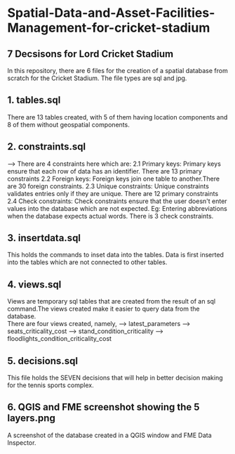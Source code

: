 # Spatial-Data-and-Asset-Facilities-Management-for-cricket-stadium

## 7 Decsisons for Lord Cricket Stadium

In this repository, there are 6 files for the creation of a spatial database from scratch for the Cricket Stadium. The file types are sql and jpg.

## 1. tables.sql
There are 13 tables created, with 5 of them having location components and 8 of them without geospatial components. 

## 2. constraints.sql
--> There are 4 constraints here which are:
    2.1 Primary keys: Primary keys ensure that each row of data has an identifier. There are 13 primary constraints
    2.2 Foreign keys: Foreign keys join one table to another.There are 30 foreign constraints.
    2.3 Unique constraints: Unique constraints validates entries only if they are unique. There are 12 primary constraints
    2.4 Check constraints: Check constraints ensure that the user doesn't enter values into the database which are not expected. Eg: Entering abbreviations when        the database expects actual words. There is 3 check constraints.
     
## 3. insertdata.sql
This holds the commands to inset data into the tables.
Data is first inserted into the tables which are not connected to other tables.

## 4. views.sql
Views are temporary sql tables that are created from the result of an sql command.The views created make it easier to query data from the database. <br>
There are four views created, namely,
--> latest_parameters
--> seats_criticality_cost
--> stand_condition_criticality
--> floodlights_condition_criticality_cost

## 5. decisions.sql
This file holds the SEVEN decisions that will help in better decision making for the tennis sports complex.

## 6. QGIS and FME screenshot showing the 5 layers.png
A screenshot of the database created in a QGIS window and FME Data Inspector. 





